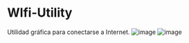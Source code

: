 # WIfi-Utility
Utilidad gráfica para conectarse a Internet.
![image](https://user-images.githubusercontent.com/118281223/224853957-1255f8f9-e8b7-4c41-8d10-047793915120.png)
![image](https://user-images.githubusercontent.com/118281223/224854151-b23dd744-a61c-472e-b4d3-1afb6803232b.png)
